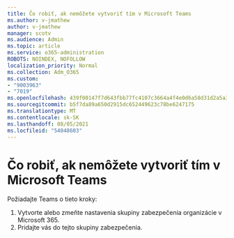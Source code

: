 ```yaml
---
title: Čo robiť, ak nemôžete vytvoriť tím v Microsoft Teams
ms.author: v-jmathew
author: v-jmathew
manager: scotv
ms.audience: Admin
ms.topic: article
ms.service: o365-administration
ROBOTS: NOINDEX, NOFOLLOW
localization_priority: Normal
ms.collection: Adm_O365
ms.custom:
- "9003963"
- "7019"
ms.openlocfilehash: 439f00147f7d643fbb77fc4107c3664a4f4e0d6a58d31d2a5a33599fab16185f
ms.sourcegitcommit: b5f7da89a650d2915dc652449623c78be6247175
ms.translationtype: MT
ms.contentlocale: sk-SK
ms.lasthandoff: 08/05/2021
ms.locfileid: "54048603"
---
```

# <a name="what-to-do-if-you-cant-create-a-team-in-microsoft-teams"></a>Čo robiť, ak nemôžete vytvoriť tím v Microsoft Teams

Požiadajte Teams o tieto kroky:

1. Vytvorte alebo zmeňte nastavenia skupiny zabezpečenia organizácie v Microsoft 365.
2. Pridajte vás do tejto skupiny zabezpečenia.
